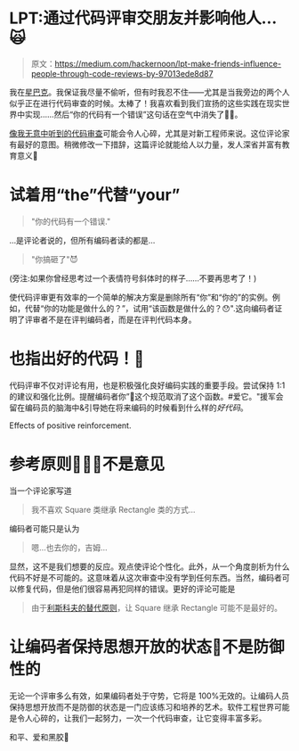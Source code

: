 # LPT:通过代码评审交朋友并影响他人…🙀

> 原文：<https://medium.com/hackernoon/lpt-make-friends-influence-people-through-code-reviews-by-97013ede8d87>

我在[星巴克](https://hackernoon.com/tagged/starbucks)。我保证我尽量不偷听，但有时我忍不住——尤其是当我旁边的两个人似乎正在进行代码审查的时候。太棒了！我喜欢看到我们宣扬的这些实践在现实世界中实现……然后“你的代码有一个错误”这句话在空气中消失了🤦🏼。

[像我无意中听到的代码审查](https://hackernoon.com/tagged/code-reviews)可能会令人心碎，尤其是对新工程师来说。这位评论家有最好的意图。稍微修改一下措辞，这篇评论就能给人以力量，发人深省并富有教育意义🌈

# 试着用“the”代替“your”

> "你的代码有一个错误."

…是评论者说的，但所有编码者读的都是…

> "你搞砸了"😈

(旁注:如果你曾经思考过一个表情符号斜体时的样子……不要再思考了！)

使代码评审更有效率的一个简单的解决方案是删除所有“你”和“你的”的实例。例如，代替“你的功能是做什么的？”，试用“该函数是做什么的？😯".这向编码者证明了评审者不是在评判编码者，而是在评判代码本身。

# 也指出好的代码！🎊

代码评审不仅对评论有用，也是积极强化良好编码实践的重要手段。尝试保持 1:1 的建议和强化比例。提醒编码者你”💜这个规范取消了这个函数。#爱它。"援军会留在编码员的脑海中&引导她在将来编码的时候看到什么样的*好代码*。

Effects of positive reinforcement.

# 参考原则👩🏽‍🏫不是意见

当一个评论家写道

> 我不喜欢 Square 类继承 Rectangle 类的方式…

编码者可能只是认为

> 嗯…也去你的，吉姆…

显然，这不是我们想要的反应。观点使评论个性化。此外，从一个角度剖析为什么代码不好是不可能的。这意味着从这次审查中没有学到任何东西。当然，编码者可以修复代码，但是他们很容易再犯同样的错误。更好的评论可能是

> 由于[利斯科夫的替代原则](https://scotch.io/bar-talk/s-o-l-i-d-the-first-five-principles-of-object-oriented-design)，让 Square 继承 Rectangle 可能不是最好的。

# 让编码者保持思想开放的状态🌈不是防御性的

无论一个评审多么有效，如果编码者处于守势，它将是 100%无效的。让编码人员保持思想开放而不是防御的状态是一门应该练习和培养的艺术。软件工程世界可能是令人心碎的，让我们一起努力，一次一个代码审查，让它变得丰富多彩。

和平、爱和黑胶🥑